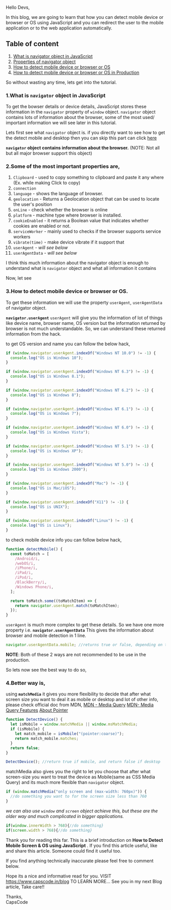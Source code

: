 Hello Devs,

In this blog, we are going to learn that how you can detect mobile device or browser or OS using JavaScript and you can redirect the user to the mobile application or to the web application automatically.

## Table of content

1. [What is navigator object in JavaScript ](#one)
2. [Properties of navigator object](#two)
3. [How to detect mobile device or browser or OS](#three)
4. [How to detect mobile device or browser or OS in Production](#four)

So without wasting any time, lets get into the tutorial.

### 1.What is `navigator` object in JavaScript <a name="one"></a>

To get the bowser details or device details, JavaScript stores these information in the `navigator` property of `window` object.
`navigator` object contains lots of information about the browser, some of the most used/ important information we will see later in this tutorial.

Lets first see what `navigator` object is.
if you directly want to see how to get the detect mobile and desktop then you can skip this part can click [here](#three)

**`navigator` object contains information about the browser.**
(NOTE: Not all but all major browser support this object)

### 2.Some of the most important properties are,

<a name="two"></a>

1. `Clipboard` - used to copy something to clipboard and paste it any where (Ex. while making Click to copy)
2. `connection`
3. `language` - shows the language of browser.
4. `geolocation` - Returns a Geolocation object that can be used to locate the user's position
5. `onLine` - check whether the browser is online
6. `platform` - machine type where browser is installed.
7. `cookieEnabled` - it returns a Boolean value that indicates whether cookies are enabled or not.
8. `serviceWorker` - mainly used to checks if the browser supports service workers
9. `vibrate(time)` - make device vibrate if it support that
10. `userAgent` - _will see below_
11. `userAgentData` - _will see below_

I think this much information about the navigator object is enough to understand what is `navigator` object and what all information it contains

Now, let see

### 3.How to detect mobile device or browser or OS. <a name="three"></a>

To get these information we will use the property `userAgent`, `userAgentData` of navigator object.

**`navigator.userAgent`**
`userAgent` will give you the information of lot of things like device name, browser name, OS version but the information returned by browser is not much understandable.
So, we can understand these returned information from the hack.

to get OS version and name you can follow the below hack,

```js
if (window.navigator.userAgent.indexOf("Windows NT 10.0") != -1) {
  console.log("OS is Windows 10");
}

if (window.navigator.userAgent.indexOf("Windows NT 6.3") != -1) {
  console.log("OS is Windows 8.1");
}

if (window.navigator.userAgent.indexOf("Windows NT 6.2") != -1) {
  console.log("OS is Windows 8");
}

if (window.navigator.userAgent.indexOf("Windows NT 6.1") != -1) {
  console.log("OS is Windows 7");
}

if (window.navigator.userAgent.indexOf("Windows NT 6.0") != -1) {
  console.log("OS is Windows Vista");
}

if (window.navigator.userAgent.indexOf("Windows NT 5.1") != -1) {
  console.log("OS is Windows XP");
}

if (window.navigator.userAgent.indexOf("Windows NT 5.0") != -1) {
  console.log("OS is Windows 2000");
}

if (window.navigator.userAgent.indexOf("Mac") != -1) {
  console.log("OS is Mac/iOS");
}

if (window.navigator.userAgent.indexOf("X11") != -1) {
  console.log("OS is UNIX");
}

if (window.navigator.userAgent.indexOf("Linux") != -1) {
  console.log("OS is Linux");
}
```

to check mobile device info you can follow below hack,

```js
function detectMobile() {
  const toMatch = [
    /Android/i,
    /webOS/i,
    /iPhone/i,
    /iPad/i,
    /iPod/i,
    /BlackBerry/i,
    /Windows Phone/i,
  ];

  return toMatch.some((toMatchItem) => {
    return navigator.userAgent.match(toMatchItem);
  });
}
```

`userAgent` is much more complex to get these details.
So we have one more property i.e.
**`navigator.userAgentData`**
This gives the information about browser and mobile detection in 1 line.

```js
navigator.userAgentData.mobile; //returns true or false, depending on the condition
```

**NOTE**: Both of these 2 ways are not recommended to be use in the production.

So lets now see the best way to do so,

### 4.Better way is,<a name="four"></a>

using **`matchMedia`**
it gives you more flexibility to decide that after what screen size you want to deal it as mobile or desktop and lot of other info,
please check official doc from MDN, [MDN - Media Query](#https://developer.mozilla.org/en-US/docs/Web/API/Window/matchMedia)
[MDN- Media Query Features](#https://developer.mozilla.org/en-US/docs/Web/CSS/Media_Queries/Using_media_queries#media_features)
[About Pointer](#https://developer.mozilla.org/en-US/docs/Web/CSS/@media/pointer)

```js
function DetectDevice() {
  let isMobile = window.matchMedia || window.msMatchMedia;
  if (isMobile) {
    let match_mobile = isMobile("(pointer:coarse)");
    return match_mobile.matches;
  }
  return false;
}

DetectDevice(); //return true if mobile, and return false if desktop
```

matchMedia also gives you the right to let you choose that after what screen-size you want to treat the device as Mobile(same as CSS Media Query) and its much more flexible than `navigator` object.

```js
if (window.matchMedia("only screen and (max-width: 760px)")) {
  //do something you want to for the screen size less than 760
}
```

_we can also use `window` and `screen` object achieve this, but these are the older way and much complicated in bigger applications._

```js
if(window.innerWidth > 768){//do something}
if(screen.width > 768){//do something}
```

Thank you for reading this far. This is a brief introduction on **How to Detect Mobile Screen & OS using JavaScript** .
If you find this article useful, like and share this article. Someone could find it useful too.

If you find anything technically inaccurate please feel free to comment below.

Hope its a nice and informative read for you.
VISIT https://www.capscode.in/blog TO LEARN MORE...
See you in my next Blog article, Take care!!

Thanks,\
CapsCode
